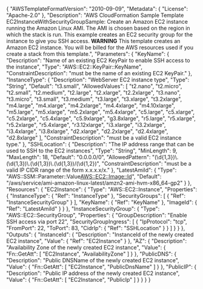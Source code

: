 {
    "AWSTemplateFormatVersion": "2010-09-09",
    "Metadata": {
        "License": "Apache-2.0"
    },
    "Description": "AWS CloudFormation Sample Template EC2InstanceWithSecurityGroupSample: Create an Amazon EC2 instance running the Amazon Linux AMI. The AMI is chosen based on the region in which the stack is run. This example creates an EC2 security group for the instance to give you SSH access. **WARNING** This template creates an Amazon EC2 instance. You will be billed for the AWS resources used if you create a stack from this template.",
    "Parameters": {
        "KeyName": {
            "Description": "Name of an existing EC2 KeyPair to enable SSH access to the instance",
            "Type": "AWS::EC2::KeyPair::KeyName",
            "ConstraintDescription": "must be the name of an existing EC2 KeyPair."
        },
        "InstanceType": {
            "Description": "WebServer EC2 instance type",
            "Type": "String",
            "Default": "t3.small",
            "AllowedValues": [
                "t2.nano",
                "t2.micro",
                "t2.small",
                "t2.medium",
                "t2.large",
                "t2.xlarge",
                "t2.2xlarge",
                "t3.nano",
                "t3.micro",
                "t3.small",
                "t3.medium",
                "t3.large",
                "t3.xlarge",
                "t3.2xlarge",
                "m4.large",
                "m4.xlarge",
                "m4.2xlarge",
                "m4.4xlarge",
                "m4.10xlarge",
                "m5.large",
                "m5.xlarge",
                "m5.2xlarge",
                "m5.4xlarge",
                "c5.large",
                "c5.xlarge",
                "c5.2xlarge",
                "c5.4xlarge",
                "c5.9xlarge",
                "g3.8xlarge",
                "r5.large",
                "r5.xlarge",
                "r5.2xlarge",
                "r5.4xlarge",
                "r3.12xlarge",
                "i3.xlarge",
                "i3.2xlarge",
                "i3.4xlarge",
                "i3.8xlarge",
                "d2.xlarge",
                "d2.2xlarge",
                "d2.4xlarge",
                "d2.8xlarge"
            ],
            "ConstraintDescription": "must be a valid EC2 instance type."
        },
        "SSHLocation": {
            "Description": "The IP address range that can be used to SSH to the EC2 instances",
            "Type": "String",
            "MinLength": 9,
            "MaxLength": 18,
            "Default": "0.0.0.0/0",
            "AllowedPattern": "(\\d{1,3})\\.(\\d{1,3})\\.(\\d{1,3})\\.(\\d{1,3})/(\\d{1,2})",
            "ConstraintDescription": "must be a valid IP CIDR range of the form x.x.x.x/x."
        },
        "LatestAmiId": {
            "Type": "AWS::SSM::Parameter::Value<AWS::EC2::Image::Id>",
            "Default": "/aws/service/ami-amazon-linux-latest/amzn2-ami-hvm-x86_64-gp2"
        }
    },
    "Resources": {
        "EC2Instance": {
            "Type": "AWS::EC2::Instance",
            "Properties": {
                "InstanceType": {
                    "Ref": "InstanceType"
                },
                "SecurityGroups": [
                    {
                        "Ref": "InstanceSecurityGroup"
                    }
                ],
                "KeyName": {
                    "Ref": "KeyName"
                },
                "ImageId": {
                    "Ref": "LatestAmiId"
                }
            }
        },
        "InstanceSecurityGroup": {
            "Type": "AWS::EC2::SecurityGroup",
            "Properties": {
                "GroupDescription": "Enable SSH access via port 22",
                "SecurityGroupIngress": [
                    {
                        "IpProtocol": "tcp",
                        "FromPort": 22,
                        "ToPort": 83,
                        "CidrIp": {
                            "Ref": "SSHLocation"
                        }
                    }
                ]
            }
        }
    },
    "Outputs": {
        "InstanceId": {
            "Description": "InstanceId of the newly created EC2 instance",
            "Value": {
                "Ref": "EC2Instance"
            }
        },
        "AZ": {
            "Description": "Availability Zone of the newly created EC2 instance",
            "Value": {
                "Fn::GetAtt": [
                    "EC2Instance",
                    "AvailabilityZone"
                ]
            }
        },
        "PublicDNS": {
            "Description": "Public DNSName of the newly created EC2 instance",
            "Value": {
                "Fn::GetAtt": [
                    "EC2Instance",
                    "PublicDnsName"
                ]
            }
        },
        "PublicIP": {
            "Description": "Public IP address of the newly created EC2 instance",
            "Value": {
                "Fn::GetAtt": [
                    "EC2Instance",
                    "PublicIp"
                ]
            }
        }
    }
}
